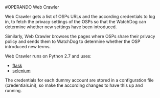 #OPERANDO Web Crawler

Web Crawler gets a list of OSPs URLs and the according credentials to log in, to fetch the privacy settings of the OSPs so that the WatchDog can determine whether new settings have been introduced.

Similarly, Web Crawler browses the pages where OSPs share their privacy policy and sends them to WatchDog to determine whether the OSP introduced new terms.

Web Crawler runs on Python 2.7 and uses:
* [flask](http://flask.pocoo.org/)
* [selenium](http://www.seleniumhq.org/)

The credentials for each dummy account are stored in a configuration file (credentials.ini), so make the according changes to have this up and running.